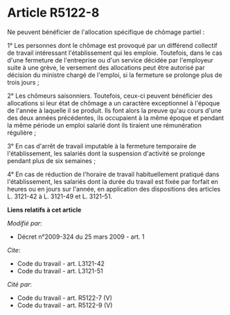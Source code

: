 # Article R5122-8

Ne peuvent bénéficier de l'allocation spécifique de chômage partiel : 

1° Les personnes dont le chômage est provoqué par un différend collectif de travail intéressant l'établissement qui les
emploie. Toutefois, dans le cas d'une fermeture de l'entreprise ou d'un service décidée par l'employeur suite à une grève, le
versement des allocations peut être autorisé par décision du ministre chargé de l'emploi, si la fermeture se prolonge plus de
trois jours ; 

2° Les chômeurs saisonniers. Toutefois, ceux-ci peuvent bénéficier des allocations si leur état de chômage a un caractère
exceptionnel à l'époque de l'année à laquelle il se produit. Ils font alors la preuve qu'au cours d'une des deux années
précédentes, ils occupaient à la même époque et pendant la même période un emploi salarié dont ils tiraient une rémunération
régulière ; 

3° En cas d'arrêt de travail imputable à la fermeture temporaire de l'établissement, les salariés dont la suspension
d'activité se prolonge pendant plus de six semaines ; 

4° En cas de réduction de l'horaire de travail habituellement pratiqué dans l'établissement, les salariés dont la durée du
travail est fixée par forfait en heures ou en jours sur l'année, en application des dispositions des articles L. 3121-42 à L.
3121-49 et L. 3121-51.

**Liens relatifs à cet article**

_Modifié par_:

  - Décret n°2009-324 du 25 mars 2009 - art. 1

_Cite_:

  - Code du travail - art. L3121-42
  - Code du travail - art. L3121-51

_Cité par_:

  - Code du travail - art. R5122-7 (V)
  - Code du travail - art. R5122-9 (V)
